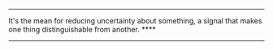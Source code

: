 ***

It's the mean for reducing uncertainty about something, a signal that makes one thing distinguishable from another. ****

***

